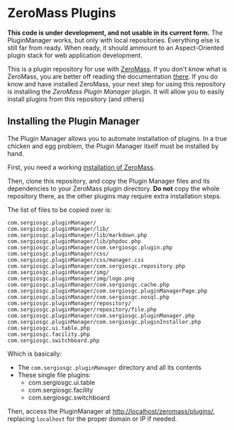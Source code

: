 # ZeroMass Plugins

**This code is under development, and not usable in its current form.** The PluginManager works, but only with local repositories. Everything else is still far from ready. When ready, it should ammount to an Aspect-Oriented plugin stack for web application development.

This is a plugin repository for use with [ZeroMass](https://github.com/sergiosgc/ZeroMass). If you don't know what is ZeroMass, you are better off reading the documentation [there](https://github.com/sergiosgc/ZeroMass). If you do know and have installed ZeroMass, your next step for using this repository is installing the _ZeroMass Plugin Manager_ plugin. It will allow you to easily install plugins from this repository (and others)

## Installing the Plugin Manager

The Plugin Manager allows you to automate installation of plugins. In a true chicken and egg problem, the Plugin Manager itself must be installed by hand.

First, you need a working [installation of ZeroMass](https://github.com/sergiosgc/ZeroMass#webserver-configuration).

Then, clone this repository, and copy the Plugin Manager files and its dependencies to your ZeroMass plugin directory. **Do not** copy the whole repository there, as the other plugins may require extra installation steps.

The list of files to be copied over is:

    com.sergiosgc.pluginManager/
    com.sergiosgc.pluginManager/lib/
    com.sergiosgc.pluginManager/lib/markdown.php
    com.sergiosgc.pluginManager/lib/phpdoc.php
    com.sergiosgc.pluginManager/com.sergiosgc.plugin.php
    com.sergiosgc.pluginManager/css/
    com.sergiosgc.pluginManager/css/manager.css
    com.sergiosgc.pluginManager/com.sergiosgc.repository.php
    com.sergiosgc.pluginManager/img/
    com.sergiosgc.pluginManager/img/logo.png
    com.sergiosgc.pluginManager/com.sergiosgc.cache.php
    com.sergiosgc.pluginManager/com.sergiosgc.pluginManagerPage.php
    com.sergiosgc.pluginManager/com.sergiosgc.nosql.php
    com.sergiosgc.pluginManager/repository/
    com.sergiosgc.pluginManager/repository/file.php
    com.sergiosgc.pluginManager/com.sergiosgc.pluginManager.php
    com.sergiosgc.pluginManager/com.sergiosgc.pluginInstaller.php
    com.sergiosgc.ui.table.php
    com.sergiosgc.facility.php
    com.sergiosgc.switchboard.php

Which is basically:
- The `com.sergiosgc.pluginManager` directory and all its contents
- These single file plugins:
    - com.sergiosgc.ui.table
    - com.sergiosgc.facility
    - com.sergiosgc.switchboard

Then, access the PluginManager at [http://localhost/zeromass/plugins/](http://localhost/zeromass/plugins/), replacing `localhost` for the proper domain or IP if needed.
